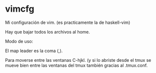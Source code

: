 # vimcfg
Mi configuración de vim. (es practicamente la de haskell-vim)

Hay que bajar todos los archivos al home.

Modo de uso:

El map leader es la coma (,).

Para moverse entre las ventanas C-hjkl. (y si lo abriste desde el tmux se mueve bien entre las ventanas del tmux también gracias al .tmux.conf.

